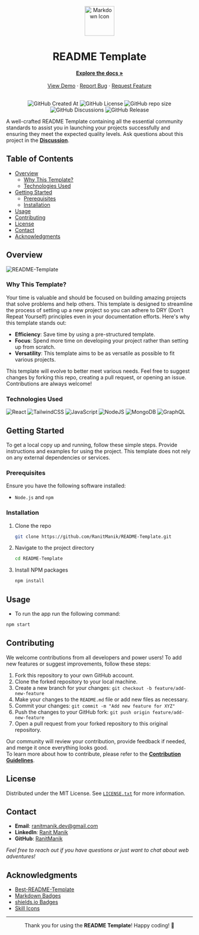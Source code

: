 <!-- Centered content -->
<div align="center">
  <!-- Icon for Markdown -->
  <img height="80px" src="https://skillicons.dev/icons?i=md" alt="Markdown Icon">
  <!-- Main heading -->
  <h1>README Template</h1>
  <!-- Links to documentation, demo, bug report, and feature request -->
  <a href="https://github.com/RanitManik/Project-Starter-Template/wiki"><strong>Explore the docs »</strong></a>
  <br>
  <br>
  <a href="https://github.com/RanitManik/Project-Starter-Template">View Demo</a>
  ·
  <a href="https://github.com/RanitManik/Project-Starter-Template/issues/new?assignees=&labels=&projects=&template=bug_report.md">Report Bug</a>
  ·
  <a href="https://github.com/RanitManik/Project-Starter-Template/issues/new?assignees=&labels=&projects=&template=feature_request.md">Request Feature</a>
  <br/>
  <br/>

  <!-- Badges for GitHub details -->
  ![GitHub Created At](https://img.shields.io/github/created-at/RanitManik/Project-Starter-Template)
  ![GitHub License](https://img.shields.io/github/license/RanitManik/Project-Starter-Template)
  ![GitHub repo size](https://img.shields.io/github/repo-size/RanitManik/Project-Starter-Template)
  ![GitHub Discussions](https://img.shields.io/github/discussions/RanitManik/Project-Starter-Template)
  ![GitHub Release](https://img.shields.io/github/v/release/RanitManik/Project-Starter-Template)
</div>

<!-- Brief project description -->
A well-crafted README Template containing all the essential community standards to assist you in launching your projects successfully and ensuring they meet the expected quality levels. Ask questions about this project in the **[Discussion](https://github.com/RanitManik/README-Template/discussions)**.

## Table of Contents

- [Overview](#overview)
    - [Why This Template?](#why-this-template)
    - [Technologies Used](#technologies-used)
- [Getting Started](#getting-started)
    - [Prerequisites](#prerequisites)
    - [Installation](#installation)
- [Usage](#usage)
- [Contributing](#contributing)
- [License](#license)
- [Contact](#contact)
- [Acknowledgments](#acknowledgments)

## Overview

<!-- Add an image related to your project -->
![README-Template](https://github.com/RanitManik/README-Template/assets/138437760/6b77e370-efc7-4ae9-b81e-79f6ac02fd76)

### Why This Template?

<!-- Explain the purpose and benefits of the template -->
Your time is valuable and should be focused on building amazing projects that solve problems and help others. This template is designed to streamline the process of setting up a new project so you can adhere to DRY (Don't Repeat Yourself) principles even in your documentation efforts. Here's why this template stands out:

- **Efficiency**: Save time by using a pre-structured template.
- **Focus**: Spend more time on developing your project rather than setting up from scratch.
- **Versatility**: This template aims to be as versatile as possible to fit various projects.

<!-- Encourage contributions and feedback -->
This template will evolve to better meet various needs. Feel free to suggest changes by forking this repo, creating a pull request, or opening an issue. Contributions are always welcome!

### Technologies Used

<!-- List the technologies used with badges -->
![React](https://img.shields.io/badge/react-%2320232a.svg?style=for-the-badge&logo=react&logoColor=%2361DAFB)
![TailwindCSS](https://img.shields.io/badge/tailwindcss-%2338B2AC.svg?style=for-the-badge&logo=tailwind-css&logoColor=white)
![JavaScript](https://img.shields.io/badge/JavaScript-F7DF1E?style=for-the-badge&logo=javascript&logoColor=black)
![NodeJS](https://img.shields.io/badge/node.js-6DA55F?style=for-the-badge&logo=node.js&logoColor=white)
![MongoDB](https://img.shields.io/badge/MongoDB-%234ea94b.svg?style=for-the-badge&logo=mongodb&logoColor=white)
![GraphQL](https://img.shields.io/badge/-GraphQL-E10098?style=for-the-badge&logo=graphql&logoColor=white)

## Getting Started

<!-- Instructions to get a local copy up and running -->
To get a local copy up and running, follow these simple steps. Provide instructions and examples for using the project. This template does not rely on any external dependencies or services.

### Prerequisites

<!-- List necessary software prerequisites -->
Ensure you have the following software installed:

- `Node.js` and `npm`

### Installation

<!-- Step-by-step installation instructions -->
1. Clone the repo
   ```sh
   git clone https://github.com/RanitManik/README-Template.git
   ```
2. Navigate to the project directory
   ```sh
   cd README-Template
   ```
3. Install NPM packages
   ```sh
   npm install
   ```

## Usage

<!-- Instructions on how to run the project -->
- To run the app run the following command:

```sh
npm start
```

## Contributing

<!-- Contribution guidelines -->
We welcome contributions from all developers and power users! To add new features or suggest improvements, follow these steps:

1. Fork this repository to your own GitHub account.
2. Clone the forked repository to your local machine.
3. Create a new branch for your changes: `git checkout -b feature/add-new-feature`
4. Make your changes to the `README.md` file or add new files as necessary.
5. Commit your changes: `git commit -m "Add new feature for XYZ"`
6. Push the changes to your GitHub fork: `git push origin feature/add-new-feature`
7. Open a pull request from your forked repository to this original repository.

<!-- Link to the contribution guidelines -->
Our community will review your contribution, provide feedback if needed, and merge it once everything looks good.
<br/>
To learn more about how to contribute, please refer to the **[Contribution Guidelines](https://github.com/RanitManik/Project-Starter-Template/blob/main/.github/CONTRIBUTING.md)**.

## License

<!-- License information -->
Distributed under the MIT License. See [`LICENSE.txt`](LICENSE) for more information.

## Contact

<!-- Contact information -->
- **Email**: [ranitmanik.dev@gmail.com](mailto:ranitmanik.dev@gmail.com)
- **LinkedIn**: [Ranit Manik](https://www.linkedin.com/in/ranit-manik/)
- **GitHub**: [RanitManik](https://github.com/RanitManik)

_Feel free to reach out if you have questions or just want to chat about web adventures!_

## Acknowledgments

<!-- Acknowledge any resources or inspirations -->
- [Best-README-Template](https://github.com/othneildrew/Best-README-Template)
- [Markdown Badges](https://github.com/Ileriayo/markdown-badges)
- [shields.io Badges](https://shields.io/)
- [Skill Icons](https://github.com/tandpfun/skill-icons)

---

<!-- Closing message -->
<p align="center">
   Thank you for using the <strong>README Template</strong>! Happy coding! 🚀
</p>
